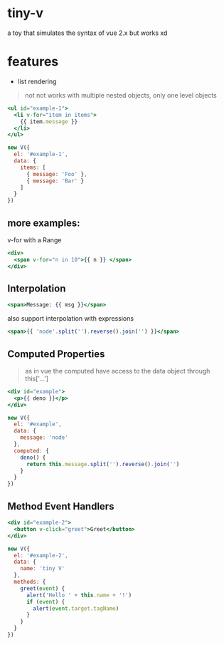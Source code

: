 # tiny-v
a toy that simulates the syntax of vue 2.x but works xd

# features

- list rendering
> not not works with multiple nested objects, only one level objects
```jsx
<ul id="example-1">
  <li v-for="item in items">
    {{ item.message }}
  </li>
</ul>

new V({
  el: '#example-1',
  data: {
    items: [
      { message: 'Foo' },
      { message: 'Bar' }
    ]
  }
})
```
## more examples:

v-for with a Range
```jsx
<div>
  <span v-for="n in 10">{{ n }} </span>
</div>
```
## Interpolation

```jsx
<span>Message: {{ msg }}</span>
```

also support interpolation with expressions

```jsx
<span>{{ 'node'.split('').reverse().join('') }}</span>
```

## Computed Properties
> as in vue the computed have access to the data object through this['...']
```jsx
<div id="example">
  <p>{{ deno }}</p>
</div>

new V({
  el: '#example',
  data: {
    message: 'node'
  },
  computed: {
    deno() {
      return this.message.split('').reverse().join('')
    }
  }
})
```

## Method Event Handlers

```jsx
<div id="example-2">
  <button v-click="greet">Greet</button>
</div>

new V({
  el: '#example-2',
  data: {
    name: 'tiny V'
  },
  methods: {
    greet(event) {
      alert('Hello ' + this.name + '!')
      if (event) {
        alert(event.target.tagName)
      }
    }
  }
})

```
